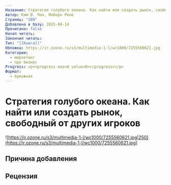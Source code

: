 ```yaml
---
Название: Стратегия голубого океана. Как найти или создать рынок, свободный от других игроков
Автор: Ким В. Чан, Моборн Рене
Страниц: "289"
Добавлена в базу: 2025-04-14
Прочитана: false
Начал читать: 
Закончил читать: 
Тип: "[[Книга]]"
Обложка: https://ir.ozone.ru/s3/multimedia-1-l/wc1000/7255560621.jpg
Категории:
  - маркетинг
  - про бизнес
Progress: <p><progress max=0 value=0></progress></p>
Формат:
  - бумажная
---
```

# Стратегия голубого океана. Как найти или создать рынок, свободный от других игроков

![https://ir.ozone.ru/s3/multimedia-1-l/wc1000/7255560621.jpg|250](https://ir.ozone.ru/s3/multimedia-1-l/wc1000/7255560621.jpg)

## Причина добавления


## Рецензия